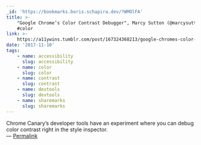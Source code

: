 ```yaml
---
_id: 'https://bookmarks.boris.schapira.dev/?WMOlFA'
title: >-
    "Google Chrome’s Color Contrast Debugger", Marcy Sutton (@marcysutton) #a11y
    #color
link: >-
    https://a11ywins.tumblr.com/post/167324368213/google-chromes-color-contrast-debugger
date: '2017-11-10'
tags:
    - name: accessibility
      slug: accessibility
    - name: color
      slug: color
    - name: contrast
      slug: contrast
    - name: devtools
      slug: devtools
    - name: sharemarks
      slug: sharemarks
---
```


Chrome Canary’s developer tools have an experiment where you can debug color
contrast right in the style inspector. <br>&#8212;
<a href="https://bookmarks.boris.schapira.dev/?WMOlFA" title="Permalink">Permalink</a>
